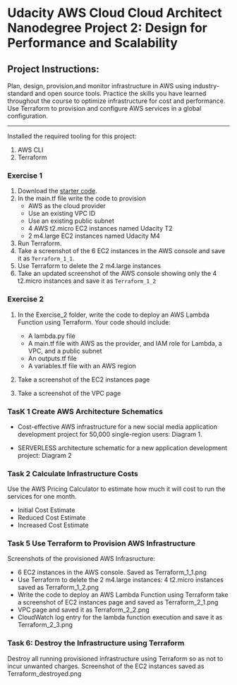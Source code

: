 # Udacity AWS Cloud Cloud Architect Nanodegree Project 2: Design for Performance and Scalability

## Project  Instructions:
Plan, design, provision,and monitor infrastructure in AWS using industry-standard and open source tools. Practice the skills you have learned throughout the course to optimize infrastructure for cost and performance. Use Terraform to provision and configure AWS services in a global configuration.

---

Installed the required tooling for this project:

1. AWS CLI
2. Terraform

### Exercise 1

1. Download the [starter code](https://github.com/udacity/cand-c2-project).
2. In the main.tf file write the code to provision
   * AWS as the cloud provider
   * Use an existing VPC ID
   * Use an existing public subnet
   * 4 AWS t2.micro EC2 instances named Udacity T2
   * 2 m4.large EC2 instances named Udacity M4
3. Run Terraform. 
4. Take a screenshot of the 6 EC2 instances in the AWS console and save it as `Terraform_1_1`. 
5. Use Terraform to  delete the 2 m4.large instances 
6. Take an updated screenshot of the AWS console showing only the 4 t2.micro instances and save it as `Terraform_1_2`

### Exercise 2

1. In the  Exercise_2 folder, write the code to deploy an AWS Lambda Function using Terraform. Your code should include:

   * A lambda.py file
   * A main.tf file with AWS as the provider, and IAM role for Lambda, a VPC, and a public subnet
   * An outputs.tf file
   * A variables.tf file with an AWS region
  
2. Take a screenshot of the EC2 instances page
3. Take a screenshot of the VPC page 

### TasK 1 Create AWS Architecture Schematics

* Cost-effective AWS infrastructure for a new social media application development project for 50,000 single-region users: Diagram 1. 

* SERVERLESS architecture schematic for a new application development project: Diagram 2

### Task 2 Calculate Infrastructure Costs
Use the AWS Pricing Calculator to estimate how much it will cost to run the services for one month.
* Initial Cost Estimate
* Reduced Cost Estimate
* Increased Cost Estimate

### Task 5 Use Terraform to Provision AWS Infrastructure
Screenshots of the provisioned AWS Infrasructure:
* 6 EC2 instances in the AWS console. Saved as Terraform_1_1.png
* Use Terraform to delete the 2 m4.large instances: 4 t2.micro instances saved as Terraform_1_2.png 
* Write the code to deploy an AWS Lambda Function using Terraform take a screenshot of EC2 instances page and saved as Terraform_2_1.png
* VPC page and saved it as Terraform_2_2.png
* CloudWatch log entry for the lambda function execution and save it as Terraform_2_3.png

### Task 6: Destroy the Infrastructure using Terraform 
Destroy all running provisioned infrastructure using Terraform so as not to incur unwanted charges. 
Screenshot of the EC2 instances saved as Terraform_destroyed.png


